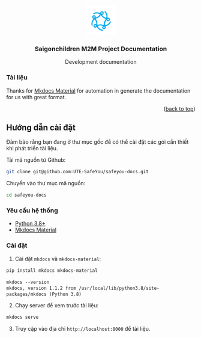 <a id="readme-top"></a>

<!-- PROJECT LOGO -->
<br />
<div align="center">
  <a href="https://github.com/othneildrew/Best-README-Template">
    <img src="./docs/assets/icons/logo.png" alt="Logo" width="80" height="80">
  </a>

  <h3 align="center">Saigonchildren M2M Project Documentation</h3>

  <p align="center">
    Development documentation
  </p>
</div>

### Tài liệu

Thanks for <a href="https://squidfunk.github.io/mkdocs-material/" target="_blank">Mkdocs Material</a> for automation in generate the documentation for us with great format.

<p align="right">(<a href="#readme-top">back to top</a>)</p>

## Hướng dẫn cài đặt

Đảm bảo rằng bạn đang ở thư mục gốc để có thể cài đặt các gói cần thiết khi phát triển tài liệu.

Tải mã nguồn từ Github:

```sh
git clone git@github.com:UTE-SafeYou/safeyou-docs.git
```

Chuyển vào thư mục mã nguồn:

```sh
cd safeyou-docs
```

### Yêu cầu hệ thống

- [Python 3.8+](https://www.python.org/downloads/)
- [Mkdocs Material](https://squidfunk.github.io/mkdocs-material/)

### Cài đặt

1. Cài đặt `mkdocs` và `mkdocs-material`:

```sh
pip install mkdocs mkdocs-material
```

```
mkdocs --version
mkdocs, version 1.1.2 from /usr/local/lib/python3.8/site-packages/mkdocs (Python 3.8)
```

2. Chạy server để xem trước tài liệu:

```sh
mkdocs serve
```

3. Truy cập vào địa chỉ `http://localhost:8000` để tài liệu.
